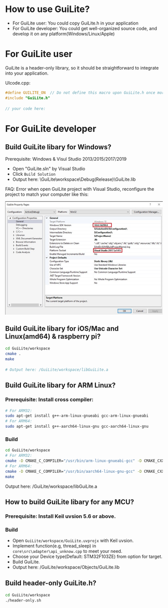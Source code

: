 # How to use GuiLite?
- For GuiLite user: You could copy GuiLite.h in your application
- For GuiLite developer: You could get well-organized source code, and develop it on any platform(Windows/Linux/Apple)

# For GuiLite user
GuiLite is a header-only library, so it should be straightforward to integrate into your application.

UIcode.cpp:
```c++
#define GUILITE_ON	// Do not define this macro upon GuiLite.h once more
#include "GuiLite.h"

// your code here:
```
# For GuiLite developer
## Build GuiLite libary for Windows?
Prerequisite: Windows & Visul Studio 2013/2015/2017/2019
- Open "GuiLite.sln" by Visual Studio
- Click `Build Solution`
- Output here: \GuiLite\workspace\Debug(Release)\GuiLite.lib

FAQ: Error when open GuiLite project with Visual Studio, reconfigure the project to match your computer like this:

![vs-configure](vs-configure.jpg)

## Build GuiLite libary for iOS/Mac and Linux(amd64) & raspberry pi?
```bash
cd GuiLite/workspace
cmake .
make

# Output here: /GuiLite/workspace/libGuiLite.a
```

## Build GuiLite libary for ARM Linux?
### Prerequisite: Install cross compiler:
```bash
# For ARM32:
sudo apt-get install g++-arm-linux-gnueabi gcc-arm-linux-gnueabi
# For ARM64:
sudo apt-get install g++-aarch64-linux-gnu gcc-aarch64-linux-gnu
```
### Build
```bash
cd GuiLite/workspace
# For ARM32:
cmake -D CMAKE_C_COMPILER="/usr/bin/arm-linux-gnueabi-gcc" -D CMAKE_CXX_COMPILER="/usr/bin/arm-linux-gnueabi-g++" .
# For ARM64:
cmake -D CMAKE_C_COMPILER="/usr/bin/aarch64-linux-gnu-gcc" -D CMAKE_CXX_COMPILER="/usr/bin/aarch64-linux-gnu-g++" .
make
```
Output here: /GuiLite/workspace/libGuiLite.a

## How to build GuiLite libary for any MCU?
### Prerequisite: Install Keil uvsion 5.6 or above.
### Build
- Open `GuiLite/workspace/GuiLite.uvprojx` with Keil uvsion.
- Implement function(e.g, thread_sleep) in `core\src\adapter\api_unknow.cpp` to meet your need.
- Choose your Device type(Default: STM32F103ZE) from option for target.
- Build GuiLite.
- Output here: /GuiLite/workspace/Objects/GuiLite.lib

## Build header-only GuiLite.h?
```bash
cd GuiLite/workspace
./header-only.sh
```
